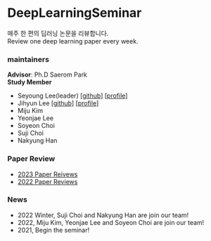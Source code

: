 # DeepLearningSeminar
매주 한 편의 딥러닝 논문을 리뷰합니다.    
Review one deep learning paper every week.

### maintainers   
**Advisor**:  Ph.D Saerom Park   
**Study Member**   
- Seyoung Lee(leader) [[github]](https://github.com/kukeumen/) [[profile]](https://career.programmers.co.kr/pr/20171966_237)
- Jihyun Lee [[github]](https://github.com/easy-note) [[profile]](https://cooked-beanie-dab.notion.site/AI-Research-Engineer-96463802dc524ef1ba34688642adf022)
- Miju Kim
- Yeonjae Lee
- Soyeon Choi
- Suji Choi
- Nakyung Han   

### Paper Review   
* [2023 Paper Reivews](https://github.com/kukeumen/DeepLearningSeminar/tree/main/2023_Paper_Reviews)
* [2022 Paper Reviews](https://github.com/kukeumen/DeepLearningSeminar/tree/main/2022_Paper_Reviews)

### News
* 2022 Winter,  Suji Choi and Nakyung Han are join our team!
* 2022,  Miju Kim, Yeonjae Lee and Soyeon Choi are join our team!
* 2021,  Begin the seminar!
